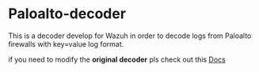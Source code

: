 # Paloalto-decoder
This is a decoder develop for Wazuh in order to decode logs from Paloalto firewalls with key=value log format.

if you need to modify the **original decoder** pls check out this [Docs](https://documentation.wazuh.com/current/user-manual/ruleset/decoders/custom.html#modify-default-decoders)

